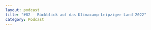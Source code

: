 ```yaml
---
layout: podcast
title: "#82 - Rückblick auf das Klimacamp Leipziger Land 2022"
category: Podcast
---
```


<p><script class="podigee-podcast-player" src="https://cdn.podigee.com/podcast-player/javascripts/podigee-podcast-player.js" data-configuration="https://interviews-4-future.podigee.io/82-i4f/embed?context=external"></script></p>
